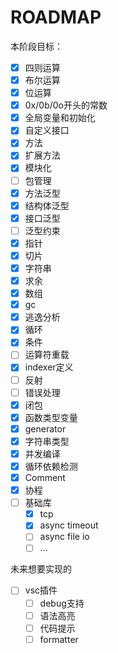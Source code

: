 # ROADMAP

本阶段目标：  
- [x] 四则运算
- [x] 布尔运算
- [x] 位运算
- [x] 0x/0b/0o开头的常数
- [x] 全局变量和初始化
- [x] 自定义接口
- [x] 方法
- [x] 扩展方法
- [x] 模块化
- [ ] 包管理
- [x] 方法泛型
- [x] 结构体泛型
- [x] 接口泛型
- [ ] 泛型约束
- [x] 指针
- [x] 切片
- [x] 字符串
- [x] 求余
- [x] 数组
- [x] gc
- [x] 逃逸分析
- [x] 循环
- [x] 条件
- [ ] 运算符重载
- [x] indexer定义
- [ ] 反射
- [ ] 错误处理
- [x] 闭包
- [x] 函数类型变量
- [x] generator
- [x] 字符串类型
- [x] 并发编译
- [x] 循环依赖检测
- [x] Comment
- [x] 协程
- [ ] 基础库
  - [x] tcp
  - [x] async timeout
  - [ ] async file io
  - [ ] ...

未来想要实现的
- [ ] vsc插件
  - [ ] debug支持
  - [ ] 语法高亮
  - [ ] 代码提示
  - [ ] formatter
